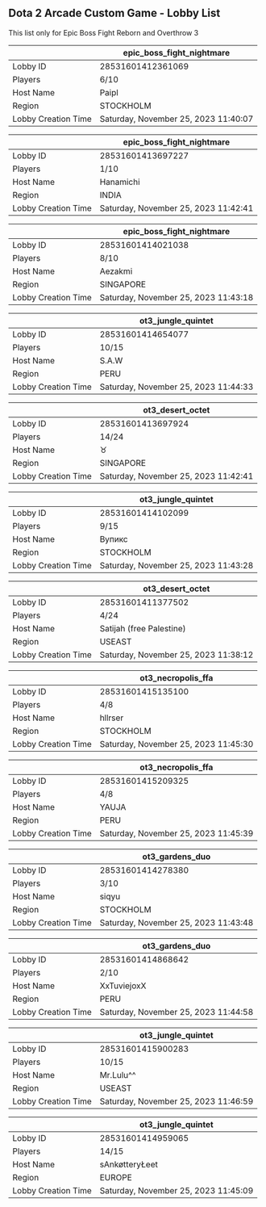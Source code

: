 ## Dota 2 Arcade Custom Game - Lobby List

This list only for Epic Boss Fight Reborn and Overthrow 3

|  | epic_boss_fight_nightmare |
| ------ | ------ |
| Lobby ID | 28531601412361069 |
| Players | 6/10 |
| Host Name | Paipl |
| Region | STOCKHOLM |
| Lobby Creation Time | Saturday, November 25, 2023 11:40:07 |


|  | epic_boss_fight_nightmare |
| ------ | ------ |
| Lobby ID | 28531601413697227 |
| Players | 1/10 |
| Host Name | Hanamichi |
| Region | INDIA |
| Lobby Creation Time | Saturday, November 25, 2023 11:42:41 |


|  | epic_boss_fight_nightmare |
| ------ | ------ |
| Lobby ID | 28531601414021038 |
| Players | 8/10 |
| Host Name | Aezakmi |
| Region | SINGAPORE |
| Lobby Creation Time | Saturday, November 25, 2023 11:43:18 |


|  | ot3_jungle_quintet |
| ------ | ------ |
| Lobby ID | 28531601414654077 |
| Players | 10/15 |
| Host Name | S.A.W |
| Region | PERU |
| Lobby Creation Time | Saturday, November 25, 2023 11:44:33 |


|  | ot3_desert_octet |
| ------ | ------ |
| Lobby ID | 28531601413697924 |
| Players | 14/24 |
| Host Name | ♉ |
| Region | SINGAPORE |
| Lobby Creation Time | Saturday, November 25, 2023 11:42:41 |


|  | ot3_jungle_quintet |
| ------ | ------ |
| Lobby ID | 28531601414102099 |
| Players | 9/15 |
| Host Name | Вупикс |
| Region | STOCKHOLM |
| Lobby Creation Time | Saturday, November 25, 2023 11:43:28 |


|  | ot3_desert_octet |
| ------ | ------ |
| Lobby ID | 28531601411377502 |
| Players | 4/24 |
| Host Name | Satijah (free Palestine) |
| Region | USEAST |
| Lobby Creation Time | Saturday, November 25, 2023 11:38:12 |


|  | ot3_necropolis_ffa |
| ------ | ------ |
| Lobby ID | 28531601415135100 |
| Players | 4/8 |
| Host Name | hllrser |
| Region | STOCKHOLM |
| Lobby Creation Time | Saturday, November 25, 2023 11:45:30 |


|  | ot3_necropolis_ffa |
| ------ | ------ |
| Lobby ID | 28531601415209325 |
| Players | 4/8 |
| Host Name | YAUJA |
| Region | PERU |
| Lobby Creation Time | Saturday, November 25, 2023 11:45:39 |


|  | ot3_gardens_duo |
| ------ | ------ |
| Lobby ID | 28531601414278380 |
| Players | 3/10 |
| Host Name | siqyu |
| Region | STOCKHOLM |
| Lobby Creation Time | Saturday, November 25, 2023 11:43:48 |


|  | ot3_gardens_duo |
| ------ | ------ |
| Lobby ID | 28531601414868642 |
| Players | 2/10 |
| Host Name | XxTuviejoxX |
| Region | PERU |
| Lobby Creation Time | Saturday, November 25, 2023 11:44:58 |


|  | ot3_jungle_quintet |
| ------ | ------ |
| Lobby ID | 28531601415900283 |
| Players | 10/15 |
| Host Name | Mr.Lulu^^ |
| Region | USEAST |
| Lobby Creation Time | Saturday, November 25, 2023 11:46:59 |


|  | ot3_jungle_quintet |
| ------ | ------ |
| Lobby ID | 28531601414959065 |
| Players | 14/15 |
| Host Name | sAnkøtteryŁeet |
| Region | EUROPE |
| Lobby Creation Time | Saturday, November 25, 2023 11:45:09 |


